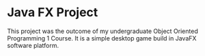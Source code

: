 
  <h1>Java FX Project</h1>
  <p>This project was the outcome of my undergraduate Object Oriented Programming 1 Course. It is a simple desktop game build
  in JavaFX software platform.
  </p> 

